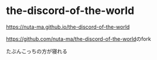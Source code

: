 # the-discord-of-the-world
https://nuta-ma.github.io/the-discord-of-the-world  

<https://github.com/nuta-ma/the-discord-of-the-world>のfork  

たぶんこっちの方が寝れる  
